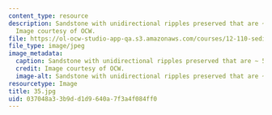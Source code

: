 ```yaml
---
content_type: resource
description: Sandstone with unidirectional ripples preserved that are ~ 5 cm high.
  Image courtesy of OCW.
file: https://ol-ocw-studio-app-qa.s3.amazonaws.com/courses/12-110-sedimentary-geology-fall-2004/037048a33b9dd1d9640a7f3a4f084ff0_35.jpg
file_type: image/jpeg
image_metadata:
  caption: Sandstone with unidirectional ripples preserved that are ~ 5 cm high.
  credit: Image courtesy of OCW.
  image-alt: Sandstone with unidirectional ripples preserved that are ~ 5 cm high.
resourcetype: Image
title: 35.jpg
uid: 037048a3-3b9d-d1d9-640a-7f3a4f084ff0
---
```

